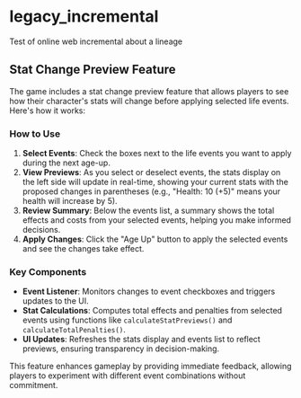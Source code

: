 # legacy_incremental
Test of online web incremental about a lineage

## Stat Change Preview Feature

The game includes a stat change preview feature that allows players to see how their character's stats will change before applying selected life events. Here's how it works:

### How to Use
1. **Select Events**: Check the boxes next to the life events you want to apply during the next age-up.
2. **View Previews**: As you select or deselect events, the stats display on the left side will update in real-time, showing your current stats with the proposed changes in parentheses (e.g., "Health: 10 (+5)" means your health will increase by 5).
3. **Review Summary**: Below the events list, a summary shows the total effects and costs from your selected events, helping you make informed decisions.
4. **Apply Changes**: Click the "Age Up" button to apply the selected events and see the changes take effect.

### Key Components
- **Event Listener**: Monitors changes to event checkboxes and triggers updates to the UI.
- **Stat Calculations**: Computes total effects and penalties from selected events using functions like `calculateStatPreviews()` and `calculateTotalPenalties()`.
- **UI Updates**: Refreshes the stats display and events list to reflect previews, ensuring transparency in decision-making.

This feature enhances gameplay by providing immediate feedback, allowing players to experiment with different event combinations without commitment.
